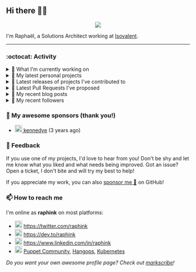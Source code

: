 ## Hi there 👋🏼


<p align="center">
  <a href="https://github.com/ryo-ma/github-profile-trophy"><img src="https://github-profile-trophy.vercel.app/?username=raphink&theme=darkhub&margin-w=15&margin-h=15&no-frame=true&column=5"/></a>
</p>


I'm Raphaël, a Solutions Architect working at [Isovalent](https://github.com/isovalent).

<hr />


### :octocat: Activity

<details>
<summary>👷 What I'm currently working on</summary>

- [raphink/dotfiles](https://github.com/raphink/dotfiles) -  (3 days ago)
- [raphink/CV](https://github.com/raphink/CV) - My CV in both LaTeX &amp; web/ajax formats (1 month ago)
- [cilium/starwars-docker](https://github.com/cilium/starwars-docker) - Deathstar as a Service (3 months ago)
- [cloudcommunity/Free-Certifications](https://github.com/cloudcommunity/Free-Certifications) - A curated list of free courses &amp; certifications. (3 months ago)
- [cilium/cilium](https://github.com/cilium/cilium) - eBPF-based Networking, Security, and Observability (4 months ago)
</details>

<details>
<summary>🌱 My latest personal projects</summary>

- [raphink/picomo](https://github.com/raphink/picomo) - 
- [raphink/js-test](https://github.com/raphink/js-test) - 
- [raphink/book-template](https://github.com/raphink/book-template) - book-template
- [raphink/rebel-base](https://github.com/raphink/rebel-base) - rebel-base
- [raphink/localhost-run-proxy](https://github.com/raphink/localhost-run-proxy) - 
</details>

<details>
<summary>🔭 Latest releases of projects I've contributed to</summary>

- [cilium/cilium](https://github.com/cilium/cilium) ([v1.15.1](https://github.com/cilium/cilium/releases/tag/v1.15.1), 1 day ago) - eBPF-based Networking, Security, and Observability
- [cilium/hubble-ui](https://github.com/cilium/hubble-ui) ([v0.13.0](https://github.com/cilium/hubble-ui/releases/tag/v0.13.0), 4 days ago) - Observability &amp; Troubleshooting for Kubernetes Services
- [cilium/starwars-docker](https://github.com/cilium/starwars-docker) ([v2.0](https://github.com/cilium/starwars-docker/releases/tag/v2.0), 4 months ago) - Deathstar as a Service
- [raphink/geneve_1564](https://github.com/raphink/geneve_1564) ([2016-06-08_02](https://github.com/raphink/geneve_1564/releases/tag/2016-06-08_02), 7 years ago) - LaTeX facsimile of a Bible de Genève, 1564
</details>

<details>
<summary>🔨 Latest Pull Requests I've proposed</summary>

</details>

<details>
<summary>📜 My recent blog posts</summary>

- [Towards a Modular DevOps Stack](https://dev.to/camptocamp-ops/towards-a-modular-devops-stack-257c) (2 years ago)
- [A 15-year Puppet Journey](https://dev.to/raphink/a-15-year-puppet-journey-4o39) (2 years ago)
- [How to allow dynamic Terraform Provider Configuration](https://dev.to/camptocamp-ops/how-to-allow-dynamic-terraform-provider-configuration-20ik) (2 years ago)
- [March Cloud Native Romandie Meetup](https://dev.to/camptocamp-ops/march-cloud-native-romandie-meetup-o2f) (2 years ago)
- [Immutability &amp; loose coupling: a match made in heaven](https://dev.to/camptocamp-ops/immutability-loose-coupling-a-match-made-in-heaven-37kl) (2 years ago)
</details>

<details>
<summary>👥 My recent followers</summary>

- [<img src="https://avatars.githubusercontent.com/u/714910?u=b1d918ad6539aa63ab3b5064c188d3461f9e2d96&amp;v=4" height="20"/> slamp](https://github.com/slamp)
- [<img src="https://avatars.githubusercontent.com/u/137842870?v=4" height="20"/> danmaster01](https://github.com/danmaster01)
- [<img src="https://avatars.githubusercontent.com/u/70474177?u=db855a867baf567bb8e203be9ae812d8d2a5de85&amp;v=4" height="20"/> YanisBenekaa](https://github.com/YanisBenekaa)
- [<img src="https://avatars.githubusercontent.com/u/157004322?v=4" height="20"/> vv6dmmd4f](https://github.com/vv6dmmd4f)
- [<img src="https://avatars.githubusercontent.com/u/6748422?u=1221348a0e78d1c4d6f5872a64a3f4d9074a05c1&amp;v=4" height="20"/> littlejo](https://github.com/littlejo)
</details>


### 💚 My awesome sponsors (thank you!)

- [<img src="https://avatars.githubusercontent.com/u/1110127?v=4" height="20"/> kennedye](https://github.com/kennedye) (3 years ago)


### 💬 Feedback

If you use one of my projects, I'd love to hear from you!
Don't be shy and let me know what you liked and what needs being improved.
Got an issue? Open a ticket, I don't bite and will try my best to help!

If you appreciate my work, you can also [sponsor me 💚](https://github.com/sponsors/raphink) on GitHub!


### 📫 How to reach me

I'm online as **raphink** on most platforms:

- <img src="https://raw.githubusercontent.com/FortAwesome/Font-Awesome/master/svgs/brands/twitter.svg" width="20" alt="Twitter" /> https://twitter.com/raphink
- <img src="https://raw.githubusercontent.com/FortAwesome/Font-Awesome/master/svgs/brands/dev.svg" width="20" alt="Blog" /> https://dev.to/raphink
- <img src="https://raw.githubusercontent.com/FortAwesome/Font-Awesome/master/svgs/brands/linkedin.svg" width="20" alt="LinkedIn" /> https://www.linkedin.com/in/raphink
- <img src="https://raw.githubusercontent.com/FortAwesome/Font-Awesome/master/svgs/brands/slack.svg" width="20" alt="Slack" /> [Puppet Community](https://slack.puppet.com/), [Hangops](https://signup.hangops.com/), [Kubernetes](https://slack.k8s.io/)

*Do you want your own awesome profile page? Check out [markscribe](https://github.com/muesli/markscribe)!*

